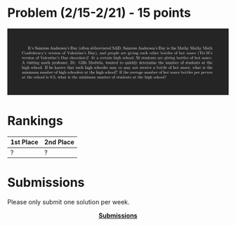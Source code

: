 # Problem (2/15-2/21) - 15 points
<p align="center"><img src="https://raw.githubusercontent.com/GodwinMHS/godwinmhs.github.io/main/images/w13p_b.jpg?raw=true"/></p>

# Rankings

|**1st Place**|**2nd Place**|
|----|----|
|?|?|

# Submissions
Please only submit one solution per week.

<p align="center"><a href="https://forms.gle/LkS4FUbpjBKcoiww6"><b>Submissions</b></a></p>
